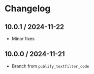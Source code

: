 # Changelog

## 10.0.1 / 2024-11-22

* Minor fixes

## 10.0.0 / 2024-11-21

* Branch from `publify_textfilter_code`
